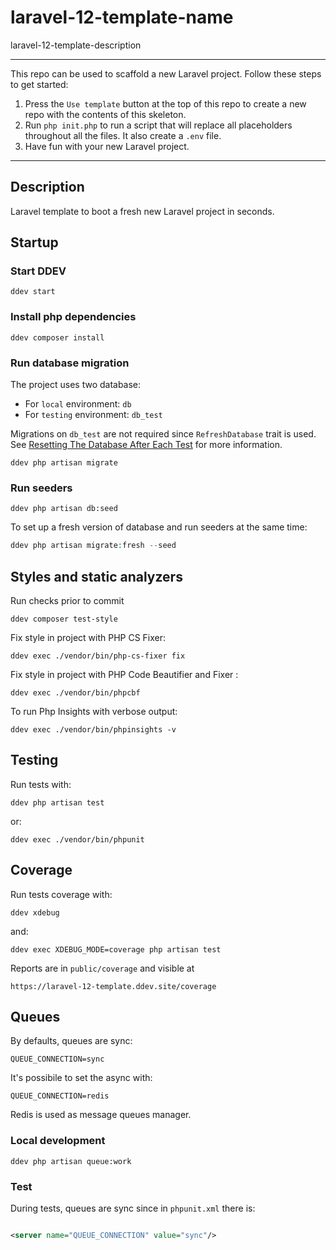 # laravel-12-template-name

laravel-12-template-description

<!--delete-->
---
This repo can be used to scaffold a new Laravel project. Follow these steps to get started:

1. Press the `Use template` button at the top of this repo to create a new repo with the contents of this skeleton.
2. Run `php init.php` to run a script that will replace all placeholders throughout all the files. It also create
   a `.env` file.
3. Have fun with your new Laravel project.

---
<!--/delete-->

## Description

Laravel template to boot a fresh new Laravel project in seconds.

## Startup

### Start DDEV

```shell
ddev start
```

### Install php dependencies

```shell
ddev composer install
```

### Run database migration

The project uses two database:

* For `local` environment: `db`
* For `testing` environment: `db_test`

Migrations on `db_test` are not required since `RefreshDatabase` trait is used.
See [Resetting The Database After Each Test](https://laravel.com/docs/5.7/database-testing#resetting-the-database-after-each-test)
for more information.

```shell
ddev php artisan migrate
```

### Run seeders

```shell
ddev php artisan db:seed
```

To set up a fresh version of database and run seeders at the same time:

```php
ddev php artisan migrate:fresh --seed
```

## Styles and static analyzers

Run checks prior to commit

```shell
ddev composer test-style
```

Fix style in project with PHP CS Fixer:

```shell
ddev exec ./vendor/bin/php-cs-fixer fix
```

Fix style in project with PHP Code Beautifier and Fixer :

```shell
ddev exec ./vendor/bin/phpcbf
```

To run Php Insights with verbose output:

```shell
ddev exec ./vendor/bin/phpinsights -v
```

## Testing

Run tests with:

```shell
ddev php artisan test
```

or:

```shell
ddev exec ./vendor/bin/phpunit
```

## Coverage

Run tests coverage with:

```shell
ddev xdebug
```

and:

```shell
ddev exec XDEBUG_MODE=coverage php artisan test
```

Reports are in `public/coverage` and visible at

```
https://laravel-12-template.ddev.site/coverage
```

## Queues

By defaults, queues are sync:

```dotenv
QUEUE_CONNECTION=sync
```

It's possibile to set the async with:

```dotenv
QUEUE_CONNECTION=redis
```

Redis is used as message queues manager.

### Local development

```shell
ddev php artisan queue:work
```

### Test

During tests, queues are sync since in  `phpunit.xml` there is:

```xml

<server name="QUEUE_CONNECTION" value="sync"/>
```
